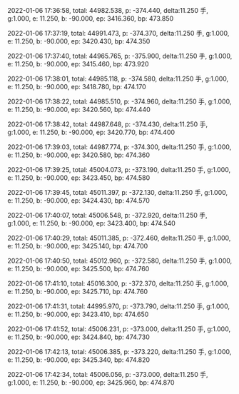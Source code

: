 2022-01-06 17:36:58, total: 44982.538, p: -374.440, delta:11.250 手, g:1.000, e: 11.250, b: -90.000, ep: 3416.360, bp: 473.850

2022-01-06 17:37:19, total: 44991.473, p: -374.370, delta:11.250 手, g:1.000, e: 11.250, b: -90.000, ep: 3420.430, bp: 474.350

2022-01-06 17:37:40, total: 44965.765, p: -375.900, delta:11.250 手, g:1.000, e: 11.250, b: -90.000, ep: 3415.460, bp: 473.920

2022-01-06 17:38:01, total: 44985.118, p: -374.580, delta:11.250 手, g:1.000, e: 11.250, b: -90.000, ep: 3418.780, bp: 474.170

2022-01-06 17:38:22, total: 44985.510, p: -374.960, delta:11.250 手, g:1.000, e: 11.250, b: -90.000, ep: 3420.560, bp: 474.440

2022-01-06 17:38:42, total: 44987.648, p: -374.430, delta:11.250 手, g:1.000, e: 11.250, b: -90.000, ep: 3420.770, bp: 474.400

2022-01-06 17:39:03, total: 44987.774, p: -374.300, delta:11.250 手, g:1.000, e: 11.250, b: -90.000, ep: 3420.580, bp: 474.360

2022-01-06 17:39:25, total: 45004.073, p: -373.190, delta:11.250 手, g:1.000, e: 11.250, b: -90.000, ep: 3423.450, bp: 474.580

2022-01-06 17:39:45, total: 45011.397, p: -372.130, delta:11.250 手, g:1.000, e: 11.250, b: -90.000, ep: 3424.430, bp: 474.570

2022-01-06 17:40:07, total: 45006.548, p: -372.920, delta:11.250 手, g:1.000, e: 11.250, b: -90.000, ep: 3423.400, bp: 474.540

2022-01-06 17:40:29, total: 45011.385, p: -372.460, delta:11.250 手, g:1.000, e: 11.250, b: -90.000, ep: 3425.140, bp: 474.700

2022-01-06 17:40:50, total: 45012.960, p: -372.580, delta:11.250 手, g:1.000, e: 11.250, b: -90.000, ep: 3425.500, bp: 474.760

2022-01-06 17:41:10, total: 45016.300, p: -372.370, delta:11.250 手, g:1.000, e: 11.250, b: -90.000, ep: 3425.710, bp: 474.760

2022-01-06 17:41:31, total: 44995.970, p: -373.790, delta:11.250 手, g:1.000, e: 11.250, b: -90.000, ep: 3423.410, bp: 474.650

2022-01-06 17:41:52, total: 45006.231, p: -373.000, delta:11.250 手, g:1.000, e: 11.250, b: -90.000, ep: 3424.840, bp: 474.730

2022-01-06 17:42:13, total: 45006.385, p: -373.220, delta:11.250 手, g:1.000, e: 11.250, b: -90.000, ep: 3425.340, bp: 474.820

2022-01-06 17:42:34, total: 45006.056, p: -373.000, delta:11.250 手, g:1.000, e: 11.250, b: -90.000, ep: 3425.960, bp: 474.870
